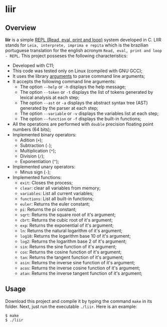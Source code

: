 # liir

## Overview

**liir** is a simple [REPL (Read, eval, print and loop)](https://en.wikipedia.org/wiki/Read%E2%80%93eval%E2%80%93print_loop) system developed in C. LIIR stands for `Leia, interprete, imprima e repita` which is the brazilian portuguese translation for the english acronym `Read, eval, print and loop - REPL`. 
This project posseses the following characteristics:

- Developed with C11;
- This code was tested only on Linux (compiled with GNU GCC);
- It uses the library [arguments](https://github.com/ClecioJung/arguments) to parse command line arguments;
- It accepts the following command line arguments:
    - The option `--help` or `-h` displays the help message;
    - The option `--token` or `-t` displays the list of tokens generated by lexical analysis at each step;
    - The option `--ast` or `-a` displays the abstract syntax tree (AST) generated by the parser at each step;
    - The option `--variable` or `-v` displays the variables list at each step;
    - The option `--function` or `-f` displays the built-in functions;
- All the operations are performed with `double` precision floating point numbers (64 bits);
- Implemented binary operators:
    - Adition (`+`);
    - Subtraction (`-`);
    - Multiplication (`*`);
    - Division (`/`);
    - Exponentiation (`^`);
- Implemented unary operators:
    - Minus sign (`-`);
- Implemented functions:
    - `exit`: Closes the process;
    - `clear`: clear all variables from memory;
    - `variables`: List all current variables;
    - `functions`: List all built-in functions;
    - `euler`: Returns the euler constant;
    - `pi`: Returns the pi constant;
    - `sqrt`: Returns the square root of it's argument;
    - `cbrt`: Returns the cubic root of it's argument;
    - `exp`: Returns the exponential of it's argument;
    - `ln`: Returns the natural logarithm of it's argument;
    - `log10`: Returns the logarithm base 10 of it's argument;
    - `log2`: Returns the logarithm base 2 of it's argument;
    - `sin`: Returns the sine function of it's argument;
    - `cos`: Returns the cosine function of it's argument;
    - `tan`: Returns the tangent function of it's argument;
    - `asin`: Returns the inverse sine function of it's argument;
    - `acos`: Returns the inverse cosine function of it's argument;
    - `atan`: Returns the inverse tangent function of it's argument;

## Usage

Download this project and compile it by typing the command `make` in its folder. Next, just run the executable `./liir`. Here is an example:

```console
$ make
$ ./liir
```